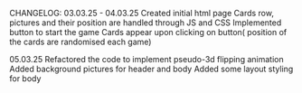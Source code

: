 CHANGELOG:
03.03.25 - 04.03.25
Created initial html page
Cards row, pictures and their position are handled through JS and CSS
Implemented button to start the game
Cards appear upon clicking on button( position of the cards are randomised each game)

05.03.25
Refactored the code to implement pseudo-3d flipping animation
Added background pictures for header and body
Added some layout styling for body
